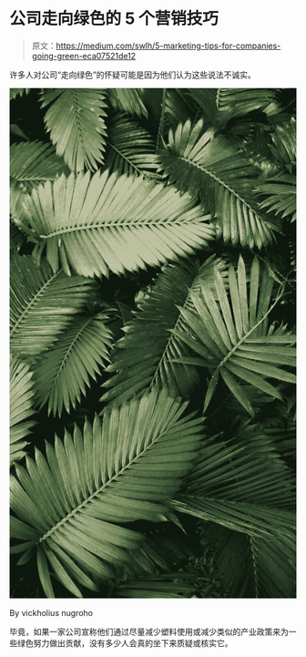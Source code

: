 # 公司走向绿色的 5 个营销技巧

> 原文：<https://medium.com/swlh/5-marketing-tips-for-companies-going-green-eca07521de12>

许多人对公司“走向绿色”的怀疑可能是因为他们认为这些说法不诚实。

![](img/4a709b51396cfe899223a98706ba9709.png)

By vickholius nugroho

毕竟，如果一家公司宣称他们通过尽量减少塑料使用或减少类似的产业政策来为一些绿色努力做出贡献，没有多少人会真的坐下来质疑或核实它。